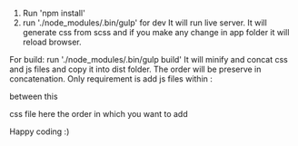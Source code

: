1. Run 'npm install'
2. run './node_modules/.bin/gulp' for dev
  It will run live server. It will generate css from scss and if you make any change in app folder it will reload browser.

For build:
run './node_modules/.bin/gulp build'
It will minify and concat css and js files and copy it into  dist folder.
The order will be preserve in concatenation. Only requirement is add js files within :
<!--build:js js/main.min.js -->
  between this
<!-- endbuild -->

<!--build:css css/styles.min.css-->
  css file here the order in which you want to add
<!--endbuild-->

Happy coding :)

